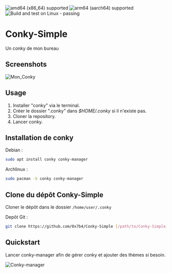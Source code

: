 ![amd64 (x86_64) supported](https://github.com/0x7b4/Conky-Simple/assets/29344965/205f5b9c-45e6-41dc-9891-40eb53330d8b)
![arm64 (aarch64) supported](https://github.com/0x7b4/Conky-Simple/assets/29344965/2478a28c-1a8b-4ebe-9b71-b16b50697bb1)
![Build and test on Linux - passing](https://github.com/0x7b4/Conky-Simple/assets/29344965/87baa2fc-a69e-48d3-bf86-ef2506107946)

# Conky-Simple
Un conky de mon bureau


## Screenshots

![Mon_Conky](https://github.com/0x7b4/Conky-Simple/assets/29344965/eeb85129-db52-4920-945c-bfec7adefe95)


## Usage
1. Installer "conky" via le terminal.
2. Créer le dossier ".conky" dans *$HOME/.conky* si il n'existe pas.
3. Cloner la repository.
4. Lancer conky.

## Installation de conky

Debian :
```bash
sudo apt install conky conky-manager
```
Archlinux :
```bash
sudo pacman -S conky conky-manager
```

## Clone du dépôt Conky-Simple
 Cloner le dépôt dans le dossier
 `/home/user/.conky`

Depôt Git :
```bash
git clone https://github.com/0x7b4/Conky-Simple [/path/to/Conky-Simple]
```

## Quickstart

Lancer conky-manager afin de gérer conky et ajouter des thèmes si besoin.

![Conky-manager](https://github.com/0x7b4/Conky-Simple/assets/29344965/f64361fb-b41f-4dfa-a0d4-8e0da99bc8db)










